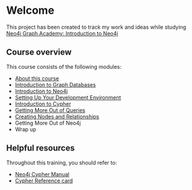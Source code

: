 # Welcome

This project has been created to track my work and ideas while studying [Neo4j Graph Academy: Introduction to Neo4j](https://neo4j.com/graphacademy/online-training/introduction-to-neo4j)

## Course overview

This course consists of the following modules:

+ [About this course](https://neo4j.com/graphacademy/online-training/introduction-to-neo4j/part-0/#_about_this_course)
+ [Introduction to Graph Databases](https://neo4j.com/graphacademy/online-training/introduction-to-neo4j/part-1/)
+ [Introduction to Neo4j](https://neo4j.com/graphacademy/online-training/introduction-to-neo4j/part-2/)
+ [Setting Up Your Development Environment](https://neo4j.com/graphacademy/online-training/introduction-to-neo4j/part-3/)
+ [Introduction to Cypher](https://neo4j.com/graphacademy/online-training/introduction-to-neo4j/part-4/)
+ [Getting More Out of Queries](https://neo4j.com/graphacademy/online-training/introduction-to-neo4j/part-5/)
+ [Creating Nodes and Relationships](https://neo4j.com/graphacademy/online-training/introduction-to-neo4j/part-6/)
+ Getting More Out of Neo4j
+ Wrap up

## Helpful resources

Throughout this training, you should refer to:

+ [Neo4j Cypher Manual](https://neo4j.com/docs/cypher-manual/current/)
+ [Cypher Reference card](https://neo4j.com/docs/cypher-refcard/current/)
